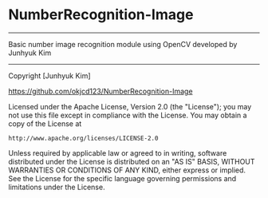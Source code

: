 # NumberRecognition-Image

***
Basic number image recognition module using OpenCV
developed by Junhyuk Kim
***

Copyright [Junhyuk Kim]

https://github.com/okjcd123/NumberRecognition-Image <br>


Licensed under the Apache License, Version 2.0 (the "License");
you may not use this file except in compliance with the License.
You may obtain a copy of the License at

    http://www.apache.org/licenses/LICENSE-2.0

Unless required by applicable law or agreed to in writing, software
distributed under the License is distributed on an "AS IS" BASIS,
WITHOUT WARRANTIES OR CONDITIONS OF ANY KIND, either express or implied.
See the License for the specific language governing permissions and
limitations under the License.
